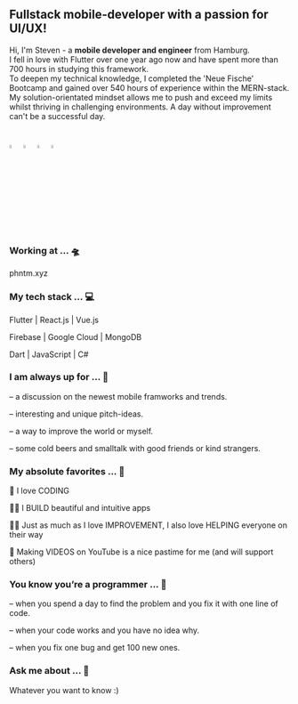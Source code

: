 ## Fullstack mobile-developer with a passion for UI/UX!
Hi, I'm Steven - a **mobile developer and engineer** from Hamburg.  
I fell in love with Flutter over one year ago now and have spent more than 700 hours in studying this framework.   
To deepen my technical knowledge, I completed the 'Neue Fische' Bootcamp and gained over 540 hours of experience within the MERN-stack. 
My solution-orientated mindset allows me to push and exceed my limits whilst thriving in challenging environments. A day without improvement can't be a successful day.

## [<img src="https://www.flaticon.com/svg/static/icons/svg/726/726623.svg" width="4%">](mailto:contact@stevendz.de)  [<img src="https://www.flaticon.com/svg/static/icons/svg/216/216554.svg" width="4%">](https://youtube.com/stevendzionara)  [<img src="https://www.flaticon.com/svg/static/icons/svg/270/270819.svg" width="4%">](https://join.skype.com/invite/kLNzYJfD5T7i) [<img src="https://www.flaticon.com/svg/static/icons/svg/2808/2808001.svg" width="4%">](https://github.com/stevendz/stevendz/blob/main/cv_steven_dzionara.pdf)  

### Working at ... 🛸
phntm.xyz

### My tech stack ... 💻
Flutter | React.js | Vue.js

Firebase | Google Cloud | MongoDB

Dart | JavaScript | C#

### I am always up for ... 🍻
– a discussion on the newest mobile framworks and trends.

– interesting and unique pitch-ideas.

– a way to improve the world or myself.

– some cold beers and smalltalk with good friends or kind strangers.

### My absolute favorites ... 🐰
🦄 I love CODING  

👨‍💻 I BUILD beautiful and intuitive apps  

👨‍🏫 Just as much as I love IMPROVEMENT, I also love HELPING everyone on their way  

🎥 Making VIDEOS on YouTube is a nice pastime for me (and will support others)

### You know you’re a programmer ... 🚀
– when you spend a day to find the problem and you fix it with one line of code.

– when your code works and you have no idea why.

– when you fix one bug and get 100 new ones.

### Ask me about ... 💭
Whatever you want to know :)   


